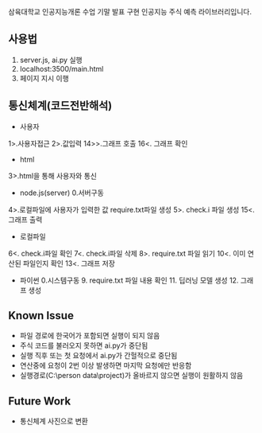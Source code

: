삼육대학교 인공지능개론 수업 기말 발표 구현
인공지능 주식 예측 라이브러리입니다.

## 사용법
1. server.js, ai.py 실행
2. localhost:3500/main.html
3. 페이지 지시 이행

## 통신체계(코드전반해석)
- 사용자

1>.사용자접근 2>.값입력 14>>.그래프 호출 16<. 그래프 확인
- html

3>.html을 통해 사용자와 통신
- node.js(server) 0.서버구동

4>.로컬파일에 사용자가 입력한 값 require.txt파일 생성 5>. check.i 파일 생성 15<. 그래프 출력
- 로컬파일

6<. check.i파일 확인 7<. check.i파일 삭제 8>. require.txt 파일 읽기 10<. 이미 연산된 파일인지 확인 13<. 그래프 저장
- 파이썬 0.시스템구동 9. require.txt 파일 내용 확인 11. 딥러닝 모델 생성 12. 그래프 생성


## Known Issue
- 파일 경로에 한국어가 포함되면 실행이 되지 않음
- 주식 코드를 불러오지 못하면 ai.py가 중단됨
- 실행 직후 또는 첫 요청에서 ai.py가 간헐적으로 중단됨
- 연산중에 요청이 2번 이상 발생하면 마지막 요청에만 반응함
- 실행경로(C:\person data\project)가 올바르지 않으면 실행이 원활하지 않음

## Future Work
- 통신체계 사진으로 변환
